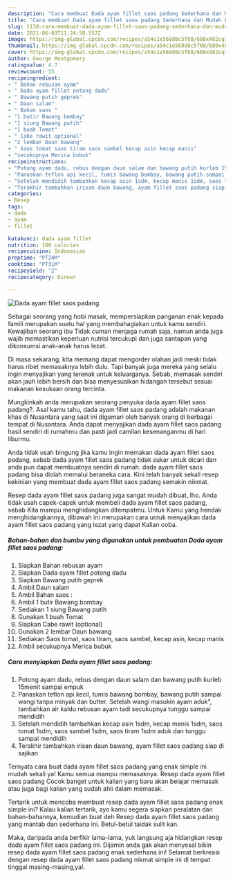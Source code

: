 ```yaml
---
description: "Cara membuat Dada ayam fillet saos padang Sederhana dan Mudah Dibuat"
title: "Cara membuat Dada ayam fillet saos padang Sederhana dan Mudah Dibuat"
slug: 1130-cara-membuat-dada-ayam-fillet-saos-padang-sederhana-dan-mudah-dibuat
date: 2021-06-03T11:24:58.557Z
image: https://img-global.cpcdn.com/recipes/a54c1e568d8c5f08/680x482cq70/dada-ayam-fillet-saos-padang-foto-resep-utama.jpg
thumbnail: https://img-global.cpcdn.com/recipes/a54c1e568d8c5f08/680x482cq70/dada-ayam-fillet-saos-padang-foto-resep-utama.jpg
cover: https://img-global.cpcdn.com/recipes/a54c1e568d8c5f08/680x482cq70/dada-ayam-fillet-saos-padang-foto-resep-utama.jpg
author: George Montgomery
ratingvalue: 4.7
reviewcount: 15
recipeingredient:
- " Bahan rebusan ayam"
- " Dada ayam fillet potong dadu"
- " Bawang putih geprek"
- " Daun salam"
- " Bahan saos "
- "1 butir Bawang bombay"
- "1 siung Bawang putih"
- "1 buah Tomat"
- " Cabe rawit optional"
- "2 lembar Daun bawang"
- " Saos tomat saos tiram saos sambel kecap asin kecap manis"
- "secukupnya Merica bubuk"
recipeinstructions:
- "Potong ayam dadu, rebus dengan daun salam dan bawang putih kurleb 15menit sampai empuk"
- "Panaskan teflon api kecil, tumis bawang bombay, bawang putih sampai wangi tanpa minyak dan butter. Setelah wangi masukin ayam aduk&#34;, tambahkan air kaldu rebusan ayam tadi secukupnya tunggu sampai mendidih"
- "Setelah mendidih tambahkan kecap asin 1sdm, kecap manis 1sdm, saos tomat 1sdm, saos sambel 1sdm, saos tiram 1sdm aduk dan tunggu sampai mendidih"
- "Terakhir tambahkan irisan daun bawang, ayam fillet saos padang siap di sajikan"
categories:
- Resep
tags:
- dada
- ayam
- fillet

katakunci: dada ayam fillet 
nutrition: 100 calories
recipecuisine: Indonesian
preptime: "PT24M"
cooktime: "PT31M"
recipeyield: "2"
recipecategory: Dinner

---
```



![Dada ayam fillet saos padang](https://img-global.cpcdn.com/recipes/a54c1e568d8c5f08/680x482cq70/dada-ayam-fillet-saos-padang-foto-resep-utama.jpg)

Sebagai seorang yang hobi masak, mempersiapkan panganan enak kepada famili merupakan suatu hal yang membahagiakan untuk kamu sendiri. Kewajiban seorang ibu Tidak cuman menjaga rumah saja, namun anda juga wajib memastikan keperluan nutrisi tercukupi dan juga santapan yang dikonsumsi anak-anak harus lezat.

Di masa  sekarang, kita memang dapat mengorder olahan jadi meski tidak harus ribet memasaknya lebih dulu. Tapi banyak juga mereka yang selalu ingin menyajikan yang terenak untuk keluarganya. Sebab, memasak sendiri akan jauh lebih bersih dan bisa menyesuaikan hidangan tersebut sesuai makanan kesukaan orang tercinta. 



Mungkinkah anda merupakan seorang penyuka dada ayam fillet saos padang?. Asal kamu tahu, dada ayam fillet saos padang adalah makanan khas di Nusantara yang saat ini digemari oleh banyak orang di berbagai tempat di Nusantara. Anda dapat menyajikan dada ayam fillet saos padang hasil sendiri di rumahmu dan pasti jadi camilan kesenanganmu di hari liburmu.

Anda tidak usah bingung jika kamu ingin memakan dada ayam fillet saos padang, sebab dada ayam fillet saos padang tidak sukar untuk dicari dan anda pun dapat membuatnya sendiri di rumah. dada ayam fillet saos padang bisa diolah memalui beraneka cara. Kini telah banyak sekali resep kekinian yang membuat dada ayam fillet saos padang semakin nikmat.

Resep dada ayam fillet saos padang juga sangat mudah dibuat, lho. Anda tidak usah capek-capek untuk membeli dada ayam fillet saos padang, sebab Kita mampu menghidangkan ditempatmu. Untuk Kamu yang hendak menghidangkannya, dibawah ini merupakan cara untuk menyajikan dada ayam fillet saos padang yang lezat yang dapat Kalian coba.

<!--inarticleads1-->

##### Bahan-bahan dan bumbu yang digunakan untuk pembuatan Dada ayam fillet saos padang:

1. Siapkan  Bahan rebusan ayam
1. Siapkan  Dada ayam fillet potong dadu
1. Siapkan  Bawang putih geprek
1. Ambil  Daun salam
1. Ambil  Bahan saos :
1. Ambil 1 butir Bawang bombay
1. Sediakan 1 siung Bawang putih
1. Gunakan 1 buah Tomat
1. Siapkan  Cabe rawit (optional)
1. Gunakan 2 lembar Daun bawang
1. Sediakan  Saos tomat, saos tiram, saos sambel, kecap asin, kecap manis
1. Ambil secukupnya Merica bubuk




<!--inarticleads2-->

##### Cara menyiapkan Dada ayam fillet saos padang:

1. Potong ayam dadu, rebus dengan daun salam dan bawang putih kurleb 15menit sampai empuk
1. Panaskan teflon api kecil, tumis bawang bombay, bawang putih sampai wangi tanpa minyak dan butter. Setelah wangi masukin ayam aduk&#34;, tambahkan air kaldu rebusan ayam tadi secukupnya tunggu sampai mendidih
1. Setelah mendidih tambahkan kecap asin 1sdm, kecap manis 1sdm, saos tomat 1sdm, saos sambel 1sdm, saos tiram 1sdm aduk dan tunggu sampai mendidih
1. Terakhir tambahkan irisan daun bawang, ayam fillet saos padang siap di sajikan




Ternyata cara buat dada ayam fillet saos padang yang enak simple ini mudah sekali ya! Kamu semua mampu memasaknya. Resep dada ayam fillet saos padang Cocok banget untuk kalian yang baru akan belajar memasak atau juga bagi kalian yang sudah ahli dalam memasak.

Tertarik untuk mencoba membuat resep dada ayam fillet saos padang enak simple ini? Kalau kalian tertarik, ayo kamu segera siapkan peralatan dan bahan-bahannya, kemudian buat deh Resep dada ayam fillet saos padang yang mantab dan sederhana ini. Betul-betul taidak sulit kan. 

Maka, daripada anda berfikir lama-lama, yuk langsung aja hidangkan resep dada ayam fillet saos padang ini. Dijamin anda gak akan menyesal bikin resep dada ayam fillet saos padang enak sederhana ini! Selamat berkreasi dengan resep dada ayam fillet saos padang nikmat simple ini di tempat tinggal masing-masing,ya!.


